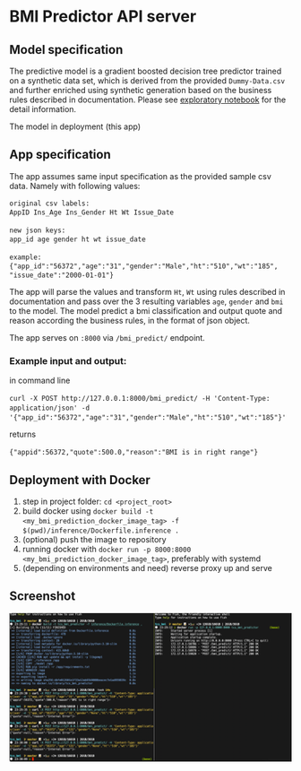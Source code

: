 # BMI Predictor API server
## Model specification
The predictive model is a gradient boosted decision tree predictor trained on a synthetic data set, which is derived from the provided `Dummy-Data.csv` and further enriched using synthetic generation based on the business rules described in documentation. Please see [exploratory notebook](https://github.com/nilbot/shiny-computing-machine-bmi/blob/master/exploratory/experiment.ipynb) for the detail information. 

The model in deployment (this app)  
## App specification
The app assumes same input specification as the provided sample csv data. Namely with following values:
```
original csv labels:
AppID Ins_Age Ins_Gender Ht Wt Issue_Date

new json keys:
app_id age gender ht wt issue_date

example:
{"app_id":"56372","age":"31","gender":"Male","ht":"510","wt":"185", "issue_date":"2000-01-01"}
```
The app will parse the values and transform `Ht`, `Wt` using rules described in documentation and pass over the 3 resulting variables `age`, `gender` and `bmi` to the model. The model predict a bmi classification and output quote and reason according the business rules, in the format of json object. 

The app serves on `:8000` via `/bmi_predict/` endpoint. 

### Example input and output:

in command line

 `curl -X POST http://127.0.0.1:8000/bmi_predict/ -H 'Content-Type: application/json' -d '{"app_id":"56372","age":"31","gender":"Male","ht":"510","wt":"185"}'`

returns 

 `{"appid":56372,"quote":500.0,"reason":"BMI is in right range"}`


## Deployment with Docker

1. step in project folder: `cd <project_root>`
2. build docker using `docker build -t <my_bmi_prediction_docker_image_tag> -f $(pwd)/inference/Dockerfile.inference .`
3. (optional) push the image to repository
4. running docker with `docker run -p 8000:8000 <my_bmi_prediction_docker_image_tag>`, preferably with systemd
5. (depending on environments and need) reverse proxy up and serve 


## Screenshot

![](./assets/screenshot.png)